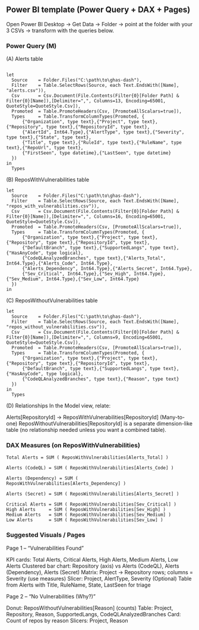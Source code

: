 ## Power BI template (Power Query + DAX + Pages)

Open Power BI Desktop → Get Data → Folder → point at the folder with your 3 CSVs → transform with the queries below.

### Power Query (M)
(A) Alerts table

```

let
  Source    = Folder.Files("C:\path\to\ghas-dash"),
  Filter    = Table.SelectRows(Source, each Text.EndsWith([Name], "alerts.csv")),
  Csv       = Csv.Document(File.Contents(Filter{0}[Folder Path] & Filter{0}[Name]),[Delimiter=",", Columns=13, Encoding=65001, QuoteStyle=QuoteStyle.Csv]),
  Promoted  = Table.PromoteHeaders(Csv, [PromoteAllScalars=true]),
  Types     = Table.TransformColumnTypes(Promoted, {
      {"Organization", type text},{"Project", type text},{"Repository", type text},{"RepositoryId", type text},
      {"AlertId", Int64.Type},{"AlertType", type text},{"Severity", type text},{"State", type text},
      {"Title", type text},{"RuleId", type text},{"RuleName", type text},{"RepoUrl", type text},
      {"FirstSeen", type datetime},{"LastSeen", type datetime}
  })
in
  Types
```

(B) ReposWithVulnerabilities table

```
let
  Source    = Folder.Files("C:\path\to\ghas-dash"),
  Filter    = Table.SelectRows(Source, each Text.EndsWith([Name], "repos_with_vulnerabilities.csv")),
  Csv       = Csv.Document(File.Contents(Filter{0}[Folder Path] & Filter{0}[Name]),[Delimiter=",", Columns=16, Encoding=65001, QuoteStyle=QuoteStyle.Csv]),
  Promoted  = Table.PromoteHeaders(Csv, [PromoteAllScalars=true]),
  Types     = Table.TransformColumnTypes(Promoted, {
      {"Organization", type text},{"Project", type text},{"Repository", type text},{"RepositoryId", type text},
      {"DefaultBranch", type text},{"SupportedLangs", type text},{"HasAnyCode", type logical},
      {"CodeQLAnalyzedBranches", type text},{"Alerts_Total", Int64.Type},{"Alerts_Code", Int64.Type},
      {"Alerts_Dependency", Int64.Type},{"Alerts_Secret", Int64.Type},
      {"Sev_Critical", Int64.Type},{"Sev_High", Int64.Type},{"Sev_Medium", Int64.Type},{"Sev_Low", Int64.Type}
  })
in
```

(C) ReposWithoutVulnerabilities table
```
let
  Source    = Folder.Files("C:\path\to\ghas-dash"),
  Filter    = Table.SelectRows(Source, each Text.EndsWith([Name], "repos_without_vulnerabilities.csv")),
  Csv       = Csv.Document(File.Contents(Filter{0}[Folder Path] & Filter{0}[Name]),[Delimiter=",", Columns=9, Encoding=65001, QuoteStyle=QuoteStyle.Csv]),
  Promoted  = Table.PromoteHeaders(Csv, [PromoteAllScalars=true]),
  Types     = Table.TransformColumnTypes(Promoted, {
      {"Organization", type text},{"Project", type text},{"Repository", type text},{"RepositoryId", type text},
      {"DefaultBranch", type text},{"SupportedLangs", type text},{"HasAnyCode", type logical},
      {"CodeQLAnalyzedBranches", type text},{"Reason", type text}
  })
in
  Types
```

(D) Relationships
In the Model view, relate:

Alerts[RepositoryId] → ReposWithVulnerabilities[RepositoryId] (Many-to-one)
ReposWithoutVulnerabilities[RepositoryId] is a separate dimension-like table (no relationship needed unless you want a combined table).

### DAX Measures (on ReposWithVulnerabilities)

```
Total Alerts = SUM ( ReposWithVulnerabilities[Alerts_Total] )

Alerts (CodeQL) = SUM ( ReposWithVulnerabilities[Alerts_Code] )

Alerts (Dependency) = SUM ( ReposWithVulnerabilities[Alerts_Dependency] )

Alerts (Secret) = SUM ( ReposWithVulnerabilities[Alerts_Secret] )

Critical Alerts = SUM ( ReposWithVulnerabilities[Sev_Critical] )
High Alerts     = SUM ( ReposWithVulnerabilities[Sev_High] )
Medium Alerts   = SUM ( ReposWithVulnerabilities[Sev_Medium] )
Low Alerts      = SUM ( ReposWithVulnerabilities[Sev_Low] )
```

### Suggested Visuals / Pages
Page 1 – “Vulnerabilities Found”

KPI cards: Total Alerts, Critical Alerts, High Alerts, Medium Alerts, Low Alerts
Clustered bar chart: Repository (axis) vs Alerts (CodeQL), Alerts (Dependency), Alerts (Secret)
Matrix: Project → Repository rows; columns = Severity (use measures)
Slicer: Project, AlertType, Severity
(Optional) Table from Alerts with Title, RuleName, State, LastSeen for triage

Page 2 – “No Vulnerabilities (Why?)”

Donut: ReposWithoutVulnerabilities[Reason] (counts)
Table: Project, Repository, Reason, SupportedLangs, CodeQLAnalyzedBranches
Card: Count of repos by reason
Slicers: Project, Reason